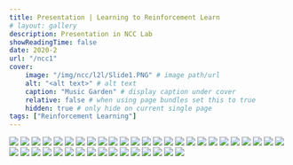 ```yaml
--- 
title: Presentation | Learning to Reinforcement Learn
# layout: gallery
description: Presentation in NCC Lab
showReadingTime: false
date: 2020-2
url: "/ncc1"
cover:
    image: "/img/ncc/l2l/Slide1.PNG" # image path/url
    alt: "<alt text>" # alt text
    caption: "Music Garden" # display caption under cover
    relative: false # when using page bundles set this to true
    hidden: true # only hide on current single page
tags: ["Reinforcement Learning"]
---
```

![](/img/ncc/l2l/Slide1.PNG)
![](/img/ncc/l2l/Slide2.PNG)
![](/img/ncc/l2l/Slide3.PNG)
![](/img/ncc/l2l/Slide4.PNG)
![](/img/ncc/l2l/Slide5.PNG)
![](/img/ncc/l2l/Slide6.PNG)
![](/img/ncc/l2l/Slide7.PNG)
![](/img/ncc/l2l/Slide8.PNG)
![](/img/ncc/l2l/Slide9.PNG)
![](/img/ncc/l2l/Slide10.PNG)
![](/img/ncc/l2l/Slide11.PNG)
![](/img/ncc/l2l/Slide12.PNG)
![](/img/ncc/l2l/Slide13.PNG)
![](/img/ncc/l2l/Slide14.PNG)
![](/img/ncc/l2l/Slide15.PNG)
![](/img/ncc/l2l/Slide16.PNG)
![](/img/ncc/l2l/Slide17.PNG)
![](/img/ncc/l2l/Slide18.PNG)
![](/img/ncc/l2l/Slide19.PNG)
![](/img/ncc/l2l/Slide20.PNG)
![](/img/ncc/l2l/Slide21.PNG)
![](/img/ncc/l2l/Slide22.PNG)
![](/img/ncc/l2l/Slide23.PNG)
![](/img/ncc/l2l/Slide24.PNG)
![](/img/ncc/l2l/Slide25.PNG)
![](/img/ncc/l2l/Slide26.PNG)
![](/img/ncc/l2l/Slide27.PNG)
![](/img/ncc/l2l/Slide28.PNG)
![](/img/ncc/l2l/Slide29.PNG)
![](/img/ncc/l2l/Slide30.PNG)
![](/img/ncc/l2l/Slide31.PNG)
![](/img/ncc/l2l/Slide32.PNG)
![](/img/ncc/l2l/Slide33.PNG)
![](/img/ncc/l2l/Slide34.PNG)
![](/img/ncc/l2l/Slide35.PNG)
![](/img/ncc/l2l/Slide36.PNG)
![](/img/ncc/l2l/Slide37.PNG)
![](/img/ncc/l2l/Slide38.PNG)
![](/img/ncc/l2l/Slide39.PNG)
![](/img/ncc/l2l/Slide40.PNG)
![](/img/ncc/l2l/Slide41.PNG)